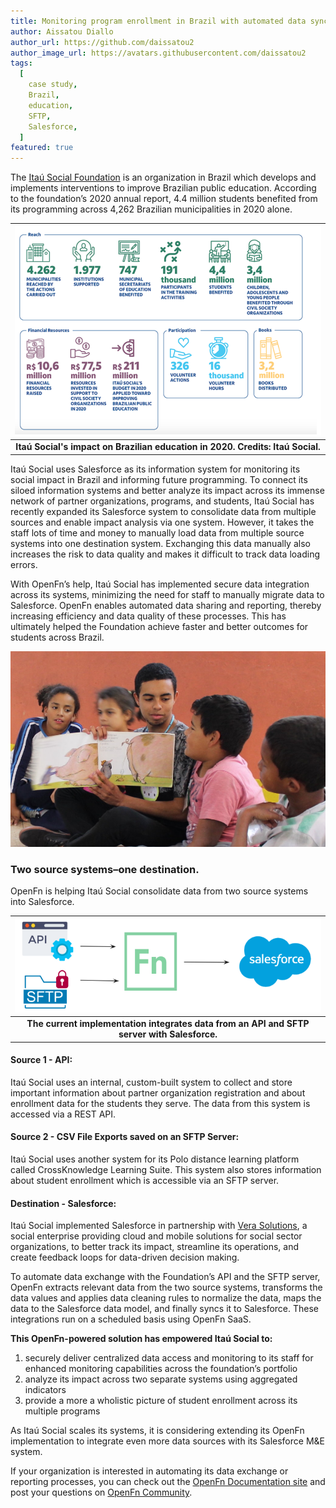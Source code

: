 ```yaml
---
title: Monitoring program enrollment in Brazil with automated data syncing
author: Aissatou Diallo
author_url: https://github.com/daissatou2
author_image_url: https://avatars.githubusercontent.com/daissatou2
tags:
  [
    case study,
    Brazil,
    education,
    SFTP,
    Salesforce,
  ]
featured: true
---
```


The [Itaú Social Foundation](https://www.itausocial.org.br/en/) is an organization in Brazil which develops and implements interventions to improve Brazilian public education. According to the foundation’s 2020 annual report, 4.4 million students benefited from its programming across 4,262 Brazilian municipalities in 2020 alone. 

<!--truncate-->

| ![Itau Social Impact](/img/itau_social.png) |
|:--:|
| <b>Itaú Social's impact on Brazilian education in 2020. Credits: Itaú Social.</b>|


Itaú Social uses Salesforce as its information system for monitoring its social impact in Brazil and informing future programming. To connect its siloed information systems and better analyze its impact across its immense network of partner organizations, programs, and students, Itaú Social has recently expanded its Salesforce system to consolidate data from multiple sources and enable impact analysis via one system. However, it takes the staff lots of time and money to manually load data from multiple source systems into one destination system. Exchanging this data manually also increases the risk to data quality and makes it difficult to track data loading errors. 

With OpenFn’s help, Itaú Social has implemented secure data integration across its systems, minimizing the need for staff to manually migrate data to Salesforce. OpenFn enables automated data sharing and reporting, thereby increasing efficiency and data quality of these processes. This has ultimately helped the Foundation achieve faster and better outcomes for students across Brazil. 

![Brazil Students](/img/brazil_students.png)

### Two source systems–one destination. 

OpenFn is helping Itaú Social consolidate data from two source systems into Salesforce.

| ![Itau Integration Diagram](/img/itau_integration_diagram.png) |
|:--:|
| <b>The current implementation integrates data from an API and SFTP server with Salesforce.</b>|

#### Source 1 - API:

Itaú Social uses an internal, custom-built system to collect and store important information about partner organization registration and about enrollment data for the students they serve. The data from this system is accessed via a REST API. 

#### Source 2 - CSV File Exports saved on an SFTP Server:
Itaú Social uses another system for its Polo distance learning platform called  CrossKnowledge Learning Suite. This system also stores information about student enrollment which is accessible via an SFTP server. 

#### Destination - Salesforce:
Itaú Social implemented Salesforce in partnership with [Vera Solutions](https://verasolutions.org/), a social enterprise providing cloud and mobile solutions for social sector organizations, to better track its impact, streamline its operations, and create feedback loops for data-driven decision making.


To automate data exchange with the Foundation’s API and the SFTP server, OpenFn extracts relevant data from the two source systems, transforms the data values and applies data cleaning rules to normalize the data, maps the data to the Salesforce data model, and finally syncs it to Salesforce. These integrations run on a scheduled basis using OpenFn SaaS. 


**This OpenFn-powered solution has empowered Itaú Social to:**
1. securely deliver centralized data access and monitoring to its staff for enhanced monitoring capabilities across the foundation’s portfolio
2. analyze its impact across two separate systems using aggregated indicators 
3. provide a more a wholistic picture of student enrollment across its multiple programs 

As Itaú Social scales its systems, it is considering extending its OpenFn implementation to integrate even more data sources with its Salesforce M&E system. 

If your organization is interested in automating its data exchange or reporting processes, you can check out the [OpenFn Documentation site](https://docs.openfn.org/documentation/) and post your questions on [OpenFn Community](http://community.openfn.org). 



